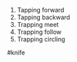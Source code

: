 1. Tapping forward
2. Tapping backward
3. Trapping meet
4. Trapping follow
5. Trapping circling

#knife 